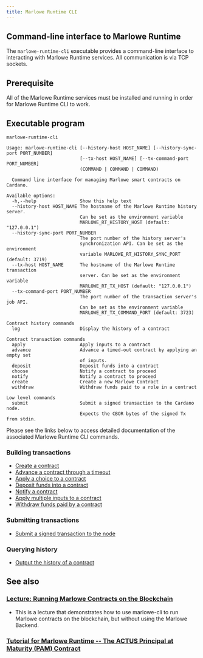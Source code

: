 ```yaml
---
title: Marlowe Runtime CLI
---
```


## Command-line interface to Marlowe Runtime

The `marlowe-runtime-cli` executable provides a command-line interface to interacting with Marlowe Runtime services. All communication is via TCP sockets. 

## Prerequisite

All of the Marlowe Runtime services must be installed and running in order for Marlowe Runtime CLI to work.

## Executable program

`marlowe-runtime-cli` 



```console
Usage: marlowe-runtime-cli [--history-host HOST_NAME] [--history-sync-port PORT_NUMBER]
                           [--tx-host HOST_NAME] [--tx-command-port PORT_NUMBER]
                           (COMMAND | COMMAND | COMMAND)

  Command line interface for managing Marlowe smart contracts on Cardano.

Available options:
  -h,--help                Show this help text
  --history-host HOST_NAME The hostname of the Marlowe Runtime history server.
                           Can be set as the environment variable
                           MARLOWE_RT_HISTORY_HOST (default: "127.0.0.1")
  --history-sync-port PORT_NUMBER
                           The port number of the history server's
                           synchronization API. Can be set as the environment
                           variable MARLOWE_RT_HISTORY_SYNC_PORT (default: 3719)
  --tx-host HOST_NAME      The hostname of the Marlowe Runtime transaction
                           server. Can be set as the environment variable
                           MARLOWE_RT_TX_HOST (default: "127.0.0.1")
  --tx-command-port PORT_NUMBER
                           The port number of the transaction server's job API.
                           Can be set as the environment variable
                           MARLOWE_RT_TX_COMMAND_PORT (default: 3723)

Contract history commands
  log                      Display the history of a contract

Contract transaction commands
  apply                    Apply inputs to a contract
  advance                  Advance a timed-out contract by applying an empty set
                           of inputs.
  deposit                  Deposit funds into a contract
  choose                   Notify a contract to proceed
  notify                   Notify a contract to proceed
  create                   Create a new Marlowe Contract
  withdraw                 Withdraw funds paid to a role in a contract

Low level commands
  submit                   Submit a signed transaction to the Cardano node.
                           Expects the CBOR bytes of the signed Tx from stdin.
```

Please see the links below to access detailed documentation of the associated Marlowe Runtime CLI commands. 

### Building transactions

- [Create a contract](create.md)
- [Advance a contract through a timeout](advance.md)
- [Apply a choice to a contract](choose.md)
- [Deposit funds into a contract](deposit.md)
- [Notify a contract](notify.md)
- [Apply multiple inputs to a contract](apply.md)
- [Withdraw funds paid by a contract](withdraw.md)

### Submitting transactions

- [Submit a signed transaction to the node](submit.md)

### Querying history

- [Output the history of a contract](log.md)

## See also

### [Lecture: Running Marlowe Contracts on the Blockchain](https://github.com/input-output-hk/marlowe-cardano/blob/main/marlowe-cli/lectures/04-marlowe-cli-concrete.md)

* This is a lecture that demonstrates how to use marlowe-cli to run Marlowe contracts on the blockchain, but without using the Marlowe Backend. 

### [Tutorial for Marlowe Runtime -- The ACTUS Principal at Maturity (PAM) Contract](https://github.com/input-output-hk/marlowe-cardano/blob/main/marlowe-runtime/doc/tutorial.ipynb)
